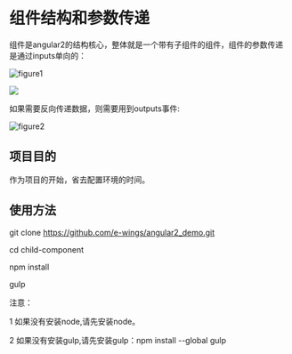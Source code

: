 # 组件结构和参数传递
组件是angular2的结构核心，整体就是一个带有子组件的组件，组件的参数传递是通过inputs单向的：

![figure1](http://dab1nmslvvntp.cloudfront.net/wp-content/uploads/2016/02/1454391007angular2-components-inputs-and-outputs01-component-hierarchy-behaviour.png)

<img src="http://dab1nmslvvntp.cloudfront.net/wp-content/uploads/2016/02/1454391007angular2-components-inputs-and-outputs01-component-hierarchy-behaviour.png">

如果需要反向传递数据，则需要用到outputs事件:

![figure2](http://dab1nmslvvntp.cloudfront.net/wp-content/uploads/2016/02/1454391011angular2-components-inputs-and-outputs02-one-way-data-flow-down-hierarchy.png)

## 项目目的
作为项目的开始，省去配置环境的时间。

## 使用方法

git clone https://github.com/e-wings/angular2_demo.git

cd child-component

npm install

gulp

注意：

1 如果没有安装node,请先安装node。

2 如果没有安装gulp,请先安装gulp：npm install --global gulp
